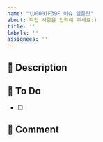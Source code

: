 ```yaml
---
name: "\U0001F39F️ 이슈 템플릿"
about: 작업 사항을 입력해 주세요:)
title: ''
labels: ''
assignees: ''
---
```


## 📑 Description
<!--추가/수정이 필요한 내용-->

## 📌 To Do
<!--추가/수정될 내용-->
- [ ]

## 💬 Comment